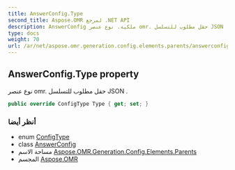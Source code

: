 ```yaml
---
title: AnswerConfig.Type
second_title: Aspose.OMR لمرجع .NET API
description: AnswerConfig ملكية. نوع عنصر omr. حقل مطلوب للتسلسل JSON .
type: docs
weight: 70
url: /ar/net/aspose.omr.generation.config.elements.parents/answerconfig/type/
---
```

## AnswerConfig.Type property

نوع عنصر omr. حقل مطلوب للتسلسل JSON .

```csharp
public override ConfigType Type { get; set; }
```

### أنظر أيضا

* enum [ConfigType](../../../aspose.omr.generation.config.enums/configtype/)
* class [AnswerConfig](../)
* مساحة الاسم [Aspose.OMR.Generation.Config.Elements.Parents](../../answerconfig/)
* المجسم [Aspose.OMR](../../../)


